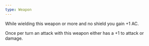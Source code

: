 ```yaml
---
type: Weapon
---
```

While wielding this weapon or more and no shield you gain +1 AC.

Once per turn an attack with this weapon either has a +1 to attack or damage.